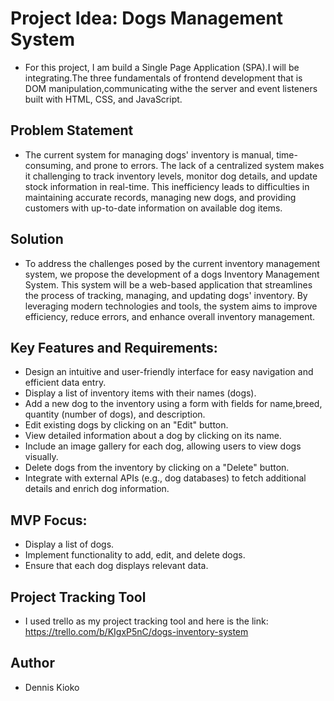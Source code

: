 # Project Idea: Dogs Management System
- For this project, I am build a Single Page Application (SPA).I will be integrating.The three fundamentals of frontend development that is DOM manipulation,communicating withe the server and event listeners built with HTML, CSS, and JavaScript.

## Problem Statement
- The current system for managing dogs' inventory is manual, time-consuming, and prone to errors. The lack of a centralized system makes it challenging to track inventory levels, monitor dog details, and update stock information in real-time. This inefficiency leads to difficulties in maintaining accurate records, managing new dogs, and providing customers with up-to-date information on available dog items.

## Solution
- To address the challenges posed by the current inventory management system, we propose the development of a dogs Inventory Management System. This system will be a web-based application that streamlines the process of tracking, managing, and updating dogs' inventory. By leveraging modern technologies and tools, the system aims to improve efficiency, reduce errors, and enhance overall inventory management.

## Key Features and Requirements:
- Design an intuitive and user-friendly interface for easy navigation and efficient data entry.
- Display a list of inventory items with their names (dogs).
- Add a new dog to the inventory using a form with fields for name,breed, quantity (number of dogs), and description.
- Edit existing dogs by clicking on an "Edit" button.
- View detailed information about a dog by clicking on its name.
- Include an image gallery for each dog, allowing users to view dogs visually.
- Delete dogs from the inventory by clicking on a "Delete" button.
- Integrate with external APIs (e.g., dog databases) to fetch additional details and enrich dog information.

## MVP Focus:
- Display a list of dogs.
- Implement functionality to add, edit, and delete dogs.
- Ensure that each dog displays relevant data.

## Project Tracking Tool
- I used trello as my project tracking tool and here is the link:
    https://trello.com/b/KIgxP5nC/dogs-inventory-system

## Author
- Dennis Kioko
